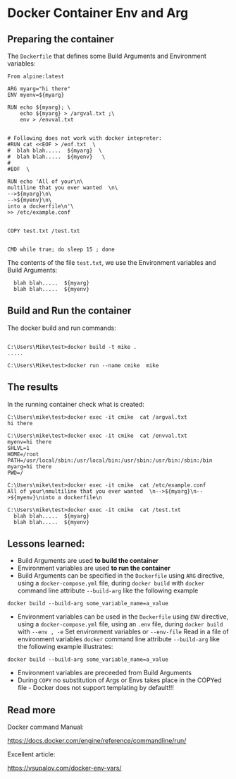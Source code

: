 # Docker Container Env and Arg


## Preparing the container
The `Dockerfile` that defines some Build Arguments and Environment variables:

```
From alpine:latest

ARG myarg="hi there"
ENV myenv=${myarg}

RUN echo ${myarg}; \
    echo ${myarg} > /argval.txt ;\
	env > /envval.txt


# Following does not work with docker intepreter:	
#RUN cat <<EOF > /eof.txt  \ 
#  blah blah.....  ${myarg}  \ 
#  blah blah.....  ${myenv}   \
#
#EOF  \
	
RUN echo 'All of your\n\
multiline that you ever wanted  \n\
-->${myarg}\n\
-->${myenv}\n\
into a dockerfile\n'\
>> /etc/example.conf	
	
	
COPY test.txt /test.txt


CMD while true; do sleep 15 ; done 
```

The contents of the file `test.txt`, we use the Environment variables and Build Arguments:

```
  blah blah.....  ${myarg}   
  blah blah.....  ${myenv}
```

## Build and Run the container
The docker build  and run commands:

```

C:\Users\Mike\test>docker build -t mike .
.....

C:\Users\Mike\test>docker run --name cmike  mike
```

## The results
In the running container check what is created:
```
C:\Users\mike\test>docker exec -it cmike  cat /argval.txt
hi there

C:\Users\mike\test>docker exec -it cmike  cat /envval.txt
myenv=hi there
SHLVL=1
HOME=/root
PATH=/usr/local/sbin:/usr/local/bin:/usr/sbin:/usr/bin:/sbin:/bin
myarg=hi there
PWD=/

C:\Users\mike\test>docker exec -it cmike  cat /etc/example.conf
All of your\nmultiline that you ever wanted  \n-->${myarg}\n-->${myenv}\ninto a dockerfile\n

C:\Users\mike\test>docker exec -it cmike  cat /test.txt
  blah blah.....  ${myarg}
  blah blah.....  ${myenv}
```

## Lessons learned:
- Build Arguments are used **to build the container**
- Environment variables are used **to run the container**
- Build Arguments can be specified in the `Dockerfile` using `ARG` directive, using a `docker-compose.yml` file,  during `docker build` with 
`docker` command line attribute `--build-arg` like the following example
```
docker build --build-arg some_variable_name=a_value
```
- Environment variables can be used in the `Dockerfile` using `ENV` directive, using a `docker-compose.yml` file, using an `.env` file, 
during `docker build` with 
`--env , -e`		Set environment variables or 
`--env-file`		Read in a file of environment variables
`docker` command line attribute `--build-arg` like the following example illustrates:
```
docker build --build-arg some_variable_name=a_value
```
- Environment variables are preceeded from Build Arguments
- During `COPY` no substitution of Args or Envs takes place in the COPYed file - Docker does not support templating by default!!!


## Read more
Docker command Manual:


https://docs.docker.com/engine/reference/commandline/run/

Excellent article:


https://vsupalov.com/docker-env-vars/

